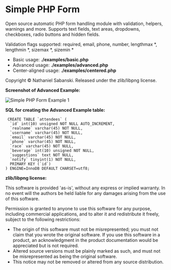 Simple PHP Form
===============

Open source automatic PHP form handling module with validation, helpers, warnings and more. Supports text fields, text areas, dropdowns, checkboxes, radio buttons and hidden fields.

Validation flags supported: required, email, phone, number, lengthmax *, lengthmin *, sizemax *, sizemin *

<ul>
<li>Basic usage: <strong>./examples/basic.php</strong></li>
<li>Advanced usage: <strong>./examples/advanced.php</strong></li>
<li>Center-aligned usage: <strong>./examples/centered.php</strong></li>
</ul>

Copyright © Nathaniel Sabanski. Released under the zlib/libpng license.

**Screenshot of Advanced Example:**

<img src="http://i.imgur.com/nlanA5R.png" alt="Simple PHP Form Example 1" />

**SQL for creating the Advanced Example table:**

<pre><code> CREATE TABLE `attendees` (
  `id` int(10) unsigned NOT NULL AUTO_INCREMENT,
  `realname` varchar(45) NOT NULL,
  `username` varchar(45) NOT NULL,
  `email` varchar(45) NOT NULL,
  `phone` varchar(45) NOT NULL,
  `race` varchar(45) NOT NULL,
  `beverage` int(10) unsigned NOT NULL,
  `suggestions` text NOT NULL,
  `notify` tinyint(1) NOT NULL,
  PRIMARY KEY (`id`)
) ENGINE=InnoDB DEFAULT CHARSET=utf8; </code></pre>

**zlib/libpng license:**

This software is provided 'as-is', without any express or implied warranty. In no event will the authors be held liable for any damages arising from the use of this software.

Permission is granted to anyone to use this software for any purpose, including commercial applications, and to alter it and redistribute it freely, subject to the following restrictions:

<ul>
<li>The origin of this software must not be misrepresented; you must not claim that you wrote the original software. If you use this software in a product, an acknowledgment in the product documentation would be appreciated but is not required.</li>
<li>Altered source versions must be plainly marked as such, and must not be misrepresented as being the original software.</li>
<li>This notice may not be removed or altered from any source distribution.</li>
</ul>
